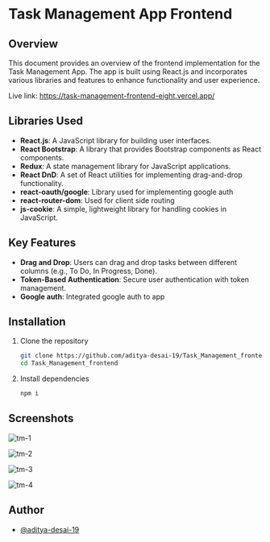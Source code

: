 # Task Management App Frontend

## Overview

This document provides an overview of the frontend implementation for the Task Management App. The app is built using React.js and incorporates various libraries and features to enhance functionality and user experience.

Live link: https://task-management-frontend-eight.vercel.app/

## Libraries Used

- **React.js**: A JavaScript library for building user interfaces.
- **React Bootstrap**: A library that provides Bootstrap components as React components.
- **Redux**: A state management library for JavaScript applications.
- **React DnD**: A set of React utilities for implementing drag-and-drop functionality.
- **react-oauth/google**: Library used for implementing google auth
- **react-router-dom**: Used for client side routing
- **js-cookie**: A simple, lightweight library for handling cookies in JavaScript.

## Key Features

- **Drag and Drop**: Users can drag and drop tasks between different columns (e.g., To Do, In Progress, Done).
- **Token-Based Authentication**: Secure user authentication with token management.
- **Google auth**: Integrated google auth to app

## Installation 
1. Clone the repository
    ```bash
    git clone https://github.com/aditya-desai-19/Task_Management_frontend
    cd Task_Management_frontend

2. Install dependencies
    ```bash
    npm i

## Screenshots

![tm-1](https://github.com/user-attachments/assets/94e44044-fd09-44d9-bfd9-6937c61a5e36)

![tm-2](https://github.com/user-attachments/assets/6fa44f2b-928e-4f22-92d7-4446f9859dba)

![tm-3](https://github.com/user-attachments/assets/9fb538c3-78b2-4911-a778-a80b724676f7)

![tm-4](https://github.com/user-attachments/assets/d4d2b5ed-a263-4f63-9757-56f14e5bf7bf)

## Author

- [@aditya-desai-19](https://github.com/aditya-desai-19)

